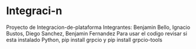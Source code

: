 # Integraci-n
Proyecto de Integracion-de-plataforma Integrantes: Benjamin Bello, Ignacio Bustos, Diego Sanchez, Benjamin Fernandez
Para usar el codigo revisar si esta instalado Python, pip install grpcio y pip install grpcio-tools 
